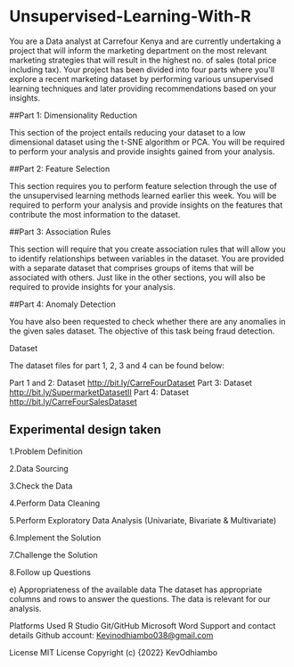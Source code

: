 # Unsupervised-Learning-With-R

You are a Data analyst at Carrefour Kenya and are currently undertaking a project that will inform the marketing department on the most relevant marketing strategies that will result in the highest no. of sales (total price including tax). Your project has been divided into four parts where you'll explore a recent marketing dataset by performing various unsupervised learning techniques and later providing recommendations based on your insights.

##Part 1: Dimensionality Reduction

This section of the project entails reducing your dataset to a low dimensional dataset using the t-SNE algorithm or PCA. You will be required to perform your analysis and provide insights gained from your analysis.

##Part 2: Feature Selection

This section requires you to perform feature selection through the use of the unsupervised learning methods learned earlier this week. You will be required to perform your analysis and provide insights on the features that contribute the most information to the dataset.

##Part 3: Association Rules

This section will require that you create association rules that will allow you to identify relationships between variables in the dataset. You are provided with a separate dataset that comprises groups of items that will be associated with others. Just like in the other sections, you will also be required to provide insights for your analysis.

##Part 4: Anomaly Detection

You have also been requested to check whether there are any anomalies in the given sales dataset. The objective of this task being fraud detection.

Dataset

The dataset files for part 1, 2, 3 and 4 can be found below:

Part 1 and 2: Dataset http://bit.ly/CarreFourDataset
Part 3: Dataset http://bit.ly/SupermarketDatasetII
Part 4: Dataset http://bit.ly/CarreFourSalesDataset


## Experimental design taken
1.Problem Definition

2.Data Sourcing

3.Check the Data

4.Perform Data Cleaning

5.Perform Exploratory Data Analysis (Univariate, Bivariate & Multivariate)

6.Implement the Solution

7.Challenge the Solution

8.Follow up Questions

e) Appropriateness of the available data The dataset has appropriate columns and rows to answer the questions. The data is relevant for our analysis.

Platforms Used R Studio Git/GitHub Microsoft Word Support and contact details Github account: Kevinodhiambo038@gmail.com

License MIT License Copyright (c) {2022} KevOdhiambo

